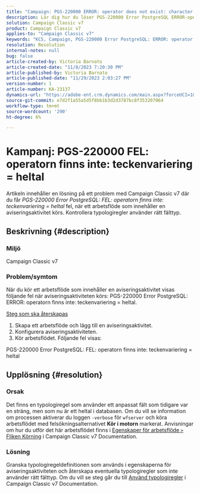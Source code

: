```yaml
---
title: "Campaign: PGS-220000 ERROR: operator does not exist: character varying = integer"
description: Lär dig hur du löser PGS-220000 Error PostgreSQL ERROR-operatorn finns inte teckenvariering = heltal
solution: Campaign Classic v7
product: Campaign Classic v7
applies-to: "Campaign Classic v7"
keywords: "KCS, Campaign, PGS-220000 Error PostgreSQL: ERROR: operator does not exist: character varying = integer, Campaign v7, database, troubleshooting"
resolution: Resolution
internal-notes: null
bug: false
article-created-by: Victoria Barnato
article-created-date: "11/8/2023 7:20:30 PM"
article-published-by: Victoria Barnato
article-published-date: "11/29/2023 2:03:27 PM"
version-number: 1
article-number: KA-23137
dynamics-url: "https://adobe-ent.crm.dynamics.com/main.aspx?forceUCI=1&pagetype=entityrecord&etn=knowledgearticle&id=1bd2b3da-6b7e-ee11-8179-6045bd006c82"
source-git-commit: e7d2f1a55a5d5f8bb1b3d2d3787bc8f353207064
workflow-type: tm+mt
source-wordcount: '290'
ht-degree: 6%

---
```


# Kampanj: PGS-220000 FEL: operatorn finns inte: teckenvariering = heltal


Artikeln innehåller en lösning på ett problem med Campaign Classic v7 där du får *PGS-220000 Error PostgreSQL: FEL: operatorn finns inte: teckenvariering = heltal* fel, när ett arbetsflöde som innehåller en aviseringsaktivitet körs. Kontrollera typologiregler använder rätt fälttyp.

## Beskrivning {#description}


### Miljö

Campaign Classic v7

### Problem/symtom

När du kör ett arbetsflöde som innehåller en aviseringsaktivitet visas följande fel när aviseringsaktiviteten körs: PGS-220000 Error PostgreSQL: ERROR: operatorn finns inte: teckenvariering = heltal.

<u>Steg som ska återskapas</u>

1. Skapa ett arbetsflöde och lägg till en aviseringsaktivitet.
2. Konfigurera aviseringsaktiviteten.
3. Kör arbetsflödet. Följande fel visas:


PGS-220000 Error PostgreSQL: FEL: operatorn finns inte: teckenvariering = heltal


## Upplösning {#resolution}


### Orsak

Det finns en typologiregel som använder ett anpassat fält som tidigare var en sträng, men som nu är ett heltal i databasen. Om du vill se information om processen aktiverar du loggen `-verbose` för `wfserver` och köra arbetsflödet med felsökningsalternativet <b>Kör i motorn</b> markerat. Anvisningar om hur du utför det här arbetsflödet finns i [Egenskaper för arbetsflöde `>`  Fliken Körning](https://experienceleague.adobe.com/docs/campaign-classic/using/automating-with-workflows/advanced-management/workflow-properties.html?lang=sv#execution) i Campaign Classic v7 Documentation.

### Lösning

Granska typologiregeldefinitionen som används i egenskaperna för aviseringsaktiviteten och återskapa eventuella typologiregler som inte använder rätt fälttyp. Om du vill se steg går du till [Använd typologiregler](https://experienceleague.adobe.com/docs/campaign-classic/using/orchestrating-campaigns/campaign-optimization/applying-rules.html) i Campaign Classic v7 Documentation.


